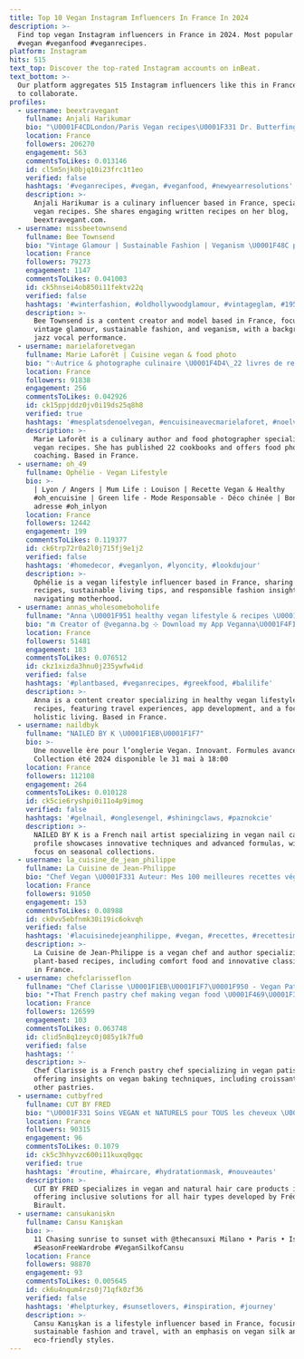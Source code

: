 ```yaml
---
title: Top 10 Vegan Instagram Influencers In France In 2024
description: >-
  Find top vegan Instagram influencers in France in 2024. Most popular hashtags:
  #vegan #veganfood #veganrecipes.
platform: Instagram
hits: 515
text_top: Discover the top-rated Instagram accounts on inBeat.
text_bottom: >-
  Our platform aggregates 515 Instagram influencers like this in France for you
  to collaborate.
profiles:
  - username: beextravegant
    fullname: Anjali Harikumar
    bio: "\U0001F4CDLondon/Paris Vegan recipes\U0001F331 Dr. Butterfingers Written recipes: beextravegant.com"
    location: France
    followers: 206270
    engagement: 563
    commentsToLikes: 0.013146
    id: cl5m5njk0bjq10i23frc1t1eo
    verified: false
    hashtags: '#veganrecipes, #vegan, #veganfood, #newyearresolutions'
    description: >-
      Anjali Harikumar is a culinary influencer based in France, specializing in
      vegan recipes. She shares engaging written recipes on her blog,
      beextravegant.com.
  - username: missbeetownsend
    fullname: Bee Townsend
    bio: "Vintage Glamour | Sustainable Fashion | Veganism \U0001F48C prmanagement@beetownsend.com \U0001F484Content creator \U0001F483\U0001F3FB Model \U0001F399️Jazz vocalist \U0001F4CDAussie in France \U0001F1E6\U0001F1FA\U0001F1EB\U0001F1F7"
    location: France
    followers: 79273
    engagement: 1147
    commentsToLikes: 0.041003
    id: ck5hnsei4ob850i11fektv22q
    verified: false
    hashtags: '#winterfashion, #oldhollywoodglamour, #vintageglam, #1950sinspired'
    description: >-
      Bee Townsend is a content creator and model based in France, focusing on
      vintage glamour, sustainable fashion, and veganism, with a background in
      jazz vocal performance.
  - username: marielaforetvegan
    fullname: Marie Laforêt | Cuisine vegan & food photo
    bio: "✨Autrice & photographe culinaire \U0001F4D4\_22 livres de recettes vegan Directrice de collection & coach food photo @marielaforetphoto"
    location: France
    followers: 91838
    engagement: 256
    commentsToLikes: 0.042926
    id: ck15ppjddz0jv0i19ds25q8h8
    verified: true
    hashtags: '#mesplatsdenoelvegan, #encuisineavecmarielaforet, #noelvegan, #mannele'
    description: >-
      Marie Laforêt is a culinary author and food photographer specializing in
      vegan recipes. She has published 22 cookbooks and offers food photography
      coaching. Based in France.
  - username: oh_49
    fullname: Ophélie - Vegan Lifestyle
    bio: >-
      | Lyon / Angers | Mum Life : Louison | Recette Vegan & Healthy
      #oh_encuisine | Green life - Mode Responsable - Déco chinée | Bonne
      adresse #oh_inlyon
    location: France
    followers: 12442
    engagement: 199
    commentsToLikes: 0.119377
    id: ck6trp72r0a2l0j715fj9e1j2
    verified: false
    hashtags: '#homedecor, #veganlyon, #lyoncity, #lookdujour'
    description: >-
      Ophélie is a vegan lifestyle influencer based in France, sharing healthy
      recipes, sustainable living tips, and responsible fashion insights while
      navigating motherhood.
  - username: annas_wholesomeboholife
    fullname: "Anna \U0001F951 healthy vegan lifestyle & recipes \U0001F331"
    bio: "⋒ Creator of @veganna.bg ⊹ Download my App Veganna\U0001F4F1⤸ ☽ Bali Retreat ⤸ ≏ YouTube.com/Veganna ✧ Travel @wholesomeboholife"
    location: France
    followers: 51481
    engagement: 183
    commentsToLikes: 0.076512
    id: ckz1xizda3hnu0j235ywfw4id
    verified: false
    hashtags: '#plantbased, #veganrecipes, #greekfood, #balilife'
    description: >-
      Anna is a content creator specializing in healthy vegan lifestyles and
      recipes, featuring travel experiences, app development, and a focus on
      holistic living. Based in France.
  - username: naildbyk
    fullname: "NAILED BY K \U0001F1EB\U0001F1F7"
    bio: >-
      Une nouvelle ère pour l’onglerie Vegan. Innovant. Formules avancées
      Collection été 2024 disponible le 31 mai à 18:00
    location: France
    followers: 112108
    engagement: 264
    commentsToLikes: 0.010128
    id: ck5cie6ryshpi0i11o4p9imog
    verified: false
    hashtags: '#gelnail, #onglesengel, #shiningclaws, #paznokcie'
    description: >-
      NAILED BY K is a French nail artist specializing in vegan nail care. The
      profile showcases innovative techniques and advanced formulas, with a
      focus on seasonal collections.
  - username: la_cuisine_de_jean_philippe
    fullname: La Cuisine de Jean-Philippe
    bio: "Chef Vegan \U0001F331 Auteur: Mes 100 meilleures recettes véganes, Mes grands classiques Véganes» et Réconfort Végane. Facebook, Youtube, Site Web ici:"
    location: France
    followers: 91050
    engagement: 153
    commentsToLikes: 0.08988
    id: ck0vv5ebfnmk30i19ic6okvqh
    verified: false
    hashtags: '#lacuisinedejeanphilippe, #vegan, #recettes, #recettesimple'
    description: >-
      La Cuisine de Jean-Philippe is a vegan chef and author specializing in
      plant-based recipes, including comfort food and innovative classics. Based
      in France.
  - username: chefclarisseflon
    fullname: "Chef Clarisse \U0001F1EB\U0001F1F7\U0001F950 - Vegan Patisserie"
    bio: "•That French pastry chef making vegan food \U0001F469‍\U0001F373 •LEARN VEGAN CROISSANTS, BAKING AND MORE⬇️"
    location: France
    followers: 126599
    engagement: 103
    commentsToLikes: 0.063748
    id: clid5n8q1zeyc0j085y1k7fu0
    verified: false
    hashtags: ''
    description: >-
      Chef Clarisse is a French pastry chef specializing in vegan patisserie,
      offering insights on vegan baking techniques, including croissants and
      other pastries.
  - username: cutbyfred
    fullname: CUT BY FRED
    bio: "\U0001F331 Soins VEGAN et NATURELS pour TOUS les cheveux \U0001F1EB\U0001F1F7 Made in France ✌️ By Frédéric Birault @yogibyfred ❤️‍\U0001F525 Découvrez notre nouvelle gamme \U0001F447"
    location: France
    followers: 90315
    engagement: 96
    commentsToLikes: 0.1079
    id: ck5c3hhyvzc600i11kuxq0gqc
    verified: true
    hashtags: '#routine, #haircare, #hydratationmask, #nouveautes'
    description: >-
      CUT BY FRED specializes in vegan and natural hair care products in France,
      offering inclusive solutions for all hair types developed by Frédéric
      Birault.
  - username: cansukaniskn
    fullname: Cansu Kanışkan
    bio: >-
      11 Chasing sunrise to sunset with @thecansuxi Milano • Paris • Istanbul -
      #SeasonFreeWardrobe #VeganSilkofCansu
    location: France
    followers: 98870
    engagement: 93
    commentsToLikes: 0.005645
    id: ck6u4nqum4rzs0j71qfk0zf36
    verified: false
    hashtags: '#helpturkey, #sunsetlovers, #inspiration, #journey'
    description: >-
      Cansu Kanışkan is a lifestyle influencer based in France, focusing on
      sustainable fashion and travel, with an emphasis on vegan silk and
      eco-friendly styles.
---
```


